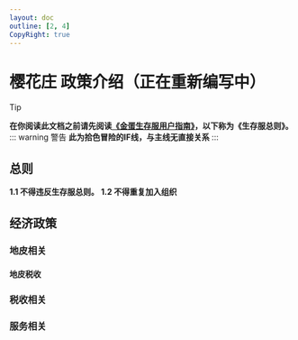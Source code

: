```yaml
---
layout: doc
outline: [2, 4]
CopyRight: true
---
```

# 樱花庄 政策介绍（正在重新编写中）
>[!TIP]
> **在你阅读此文档之前请先阅读[《金蛋生存服用户指南》](https://page.eggs.gold/docs/mcs/Survive/lis)，以下称为《生存服总则》。**
::: warning 警告
**此为拾色冒险的IF线，与主线无直接关系**
:::
> 
## 总则
**1.1 不得违反生存服总则。**
**1.2 不得重复加入组织**

## 经济政策


### 地皮相关


#### 地皮税收


### 税收相关


### 服务相关

